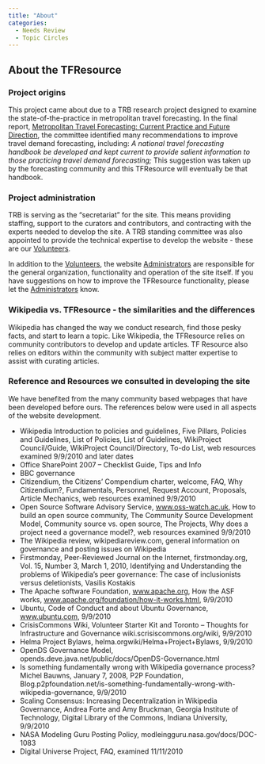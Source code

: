 ```yaml
---
title: "About"
categories:
  - Needs Review
  - Topic Circles
---
```


<PagesInCategory category="About" />

About the TFResource
--------------------

### Project origins

This project came about due to a TRB research project designed to examine the state-of-the-practice in metropolitan travel forecasting. In the final report, [Metropolitan Travel Forecasting: Current Practice and Future Direction](http://www.trb.org/Main/Blurbs/158933.aspx), the committee identified many recommendations to improve travel demand forecasting, including: *A national travel forecasting handbook be developed and kept current to provide salient information to those practicing travel demand forecasting;* This suggestion was taken up by the forecasting community and this TFResource will eventually be that handbook.

### Project administration

TRB is serving as the “secretariat” for the site. This means providing staffing, support to the curators and contributors, and contracting with the experts needed to develop the site. A TRB standing committee was also appointed to provide the technical expertise to develop the website - these are our [Volunteers](TF_Resource_Volunteers).

In addition to the [Volunteers](TF_Resource_Volunteers), the website [Administrators](Administrators) are responsible for the general organization, functionality and operation of the site itself. If you have suggestions on how to improve the TFResource functionality, please let the [Administrators](Administrators) know.

### Wikipedia vs. TFResource - the similarities and the differences

Wikipedia has changed the way we conduct research, find those pesky facts, and start to learn a topic. Like Wikipedia, the TFResource relies on community contributors to develop and update articles. TF Resource also relies on editors within the community with subject matter expertise to assist with curating articles.

### Reference and Resources we consulted in developing the site

We have benefited from the many community based webpages that have been developed before ours. The references below were used in all aspects of the website development.

-   Wikipedia Introduction to policies and guidelines, Five Pillars, Policies and Guidelines, List of Policies, List of Guidelines, WikiProject Council/Guide, WikiProject Council/Directory, To-do List, web resources examined 9/9/2010 and later dates
-   Office SharePoint 2007 – Checklist Guide, Tips and Info
-   BBC governance
-   Citizendium, the Citizens’ Compendium charter, welcome, FAQ, Why Citizendium?, Fundamentals, Personnel, Request Account, Proposals, Article Mechanics, web resources examined 9/9/2010
-   Open Source Software Advisory Service, www.oss-watch.ac.uk, How to build an open source community, The Community Source Development Model, Community source vs. open source, The Projects, Why does a project need a governance model?, web resources examined 9/9/2010
-   The Wikipedia review, wikipediareview.com, general information on governance and posting issues on Wikipedia
-   Firstmonday, Peer-Reviewed Journal on the Internet, firstmonday.org, Vol. 15, Number 3, March 1, 2010, Identifying and Understanding the problems of Wikipedia’s peer governance: The case of inclusionists versus deletionists, Vasilis Kostakis
-   The Apache software Foundation, www.apache.org, How the ASF works, www.apache.org/foundation/how-it-works.html, 9/9/2010
-   Ubuntu, Code of Conduct and about Ubuntu Governance, www.ubuntu.com, 9/9/2010
-   CrisisCommons Wiki, Volunteer Starter Kit and Toronto – Thoughts for Infrastructure and Governance wiki.scrisiscommons.org/wiki, 9/9/2010
-   Helma Project Bylaws, helma.orgwiki/Helma+Project+Bylaws, 9/9/2010
-   OpenDS Governance Model, opends.deve.java.net/public/docs/OpenDS-Governance.html
-   Is something fundamentally wrong with Wikipedia governance process? Michel Bauwns, January 7, 2008, P2P Foundation, Blog.p2pfoundation.net/is-something-fundamentally-wrong-with-wikipedia-governance, 9/9/2010
-   Scaling Consensus: Increasing Decentralization in Wikipedia Governance, Andrea Forte and Amy Bruckman, Georgia Institute of Technology, Digital Library of the Commons, Indiana University, 9/9/2010
-   NASA Modeling Guru Posting Policy, modleingguru.nasa.gov/docs/DOC-1083
-   Digital Universe Project, FAQ, examined 11/11/2010



